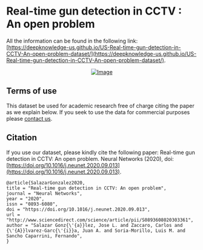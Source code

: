 # Real-time gun detection in CCTV : An open problem
All the information can be found in the following link: [https://deepknowledge-us.github.io/US-Real-time-gun-detection-in-CCTV-An-open-problem-dataset/](https://deepknowledge-us.github.io/US-Real-time-gun-detection-in-CCTV-An-open-problem-dataset/).

<p align="center">
  <a href="https://deepknowledge-us.github.io/US-Real-time-gun-detection-in-CCTV-An-open-problem-dataset/">
    <img src="https://ars.els-cdn.com/content/image/1-s2.0-S0893608020303361-gr1.jpg" alt="Image">
   </a>
</p>


## Terms of use
This dataset be used for academic research free of charge citing the paper as we explain below. If you seek to use the data for commercial purposes please [contact us](mailto:jaalvarez@us.es).


## Citation
If you use our dataset, please kindly cite the following paper: Real-time gun detection in CCTV: An open problem. Neural Networks (2020), doi: [https://doi.org/10.1016/j.neunet.2020.09.013](https://doi.org/10.1016/j.neunet.2020.09.013).

```
@article{SalazarGonzalez2020,
title = "Real-time gun detection in CCTV: An open problem",
journal = "Neural Networks",
year = "2020",
issn = "0893-6080",
doi = "https://doi.org/10.1016/j.neunet.2020.09.013",
url = "http://www.sciencedirect.com/science/article/pii/S0893608020303361",
author = "Salazar Gonz{\'{a}}lez, Jose L. and Zaccaro, Carlos and {\'{A}}lvarez-Garc{\'{i}}a, Juan A. and Soria-Morillo, Luis M. and Sancho Caparrini, Fernando",
}
```
